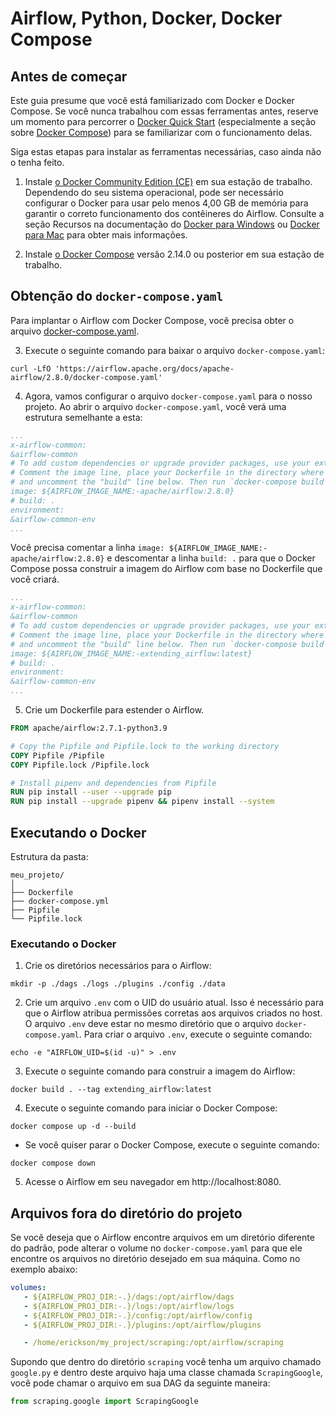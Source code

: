 # Airflow, Python, Docker, Docker Compose

## Antes de começar

Este guia presume que você está familiarizado com Docker e Docker Compose. Se você nunca trabalhou com essas ferramentas antes, reserve um momento para percorrer o [Docker Quick Start](https://docs.docker.com/get-started/) (especialmente a seção sobre [Docker Compose](https://docs.docker.com/get-started/08_using_compose/)) para se familiarizar com o funcionamento delas.

Siga estas etapas para instalar as ferramentas necessárias, caso ainda não o tenha feito.

1. Instale [o Docker Community Edition (CE)](https://docs.docker.com/engine/installation/) em sua estação de trabalho. Dependendo do seu sistema operacional, pode ser necessário configurar o Docker para usar pelo menos 4,00 GB de memória para garantir o correto funcionamento dos contêineres do Airflow. Consulte a seção Recursos na documentação do [Docker para Windows](https://docs.docker.com/docker-for-windows/#resources) ou [Docker para Mac](https://docs.docker.com/docker-for-mac/#resources) para obter mais informações.

2. Instale [o Docker Compose](https://docs.docker.com/compose/install/) versão 2.14.0 ou posterior em sua estação de trabalho.

## Obtenção do `docker-compose.yaml`

Para implantar o Airflow com Docker Compose, você precisa obter o arquivo [docker-compose.yaml](https://airflow.apache.org/docs/apache-airflow/2.8.0/docker-compose.yaml?_x_tr_sl=auto&_x_tr_tl=en&_x_tr_hl=en-US).

3. Execute o seguinte comando para baixar o arquivo `docker-compose.yaml`:

```shell
curl -LfO 'https://airflow.apache.org/docs/apache-airflow/2.8.0/docker-compose.yaml'
```

4. Agora, vamos configurar o arquivo `docker-compose.yaml` para o nosso projeto.
Ao abrir o arquivo `docker-compose.yaml`, você verá uma estrutura semelhante a esta:

```yaml
...
x-airflow-common:
&airflow-common
# To add custom dependencies or upgrade provider packages, use your extended image.
# Comment the image line, place your Dockerfile in the directory where you placed the docker-compose.yaml
# and uncomment the "build" line below. Then run `docker-compose build` to build the images.
image: ${AIRFLOW_IMAGE_NAME:-apache/airflow:2.8.0}
# build: .
environment:
&airflow-common-env
...
```

Você precisa comentar a linha `image: ${AIRFLOW_IMAGE_NAME:-apache/airflow:2.8.0}` e descomentar a linha `build: .` para que o Docker Compose possa construir a imagem do Airflow com base no Dockerfile que você criará.

```yaml
...
x-airflow-common:
&airflow-common
# To add custom dependencies or upgrade provider packages, use your extended image.
# Comment the image line, place your Dockerfile in the directory where you placed the docker-compose.yaml
# and uncomment the "build" line below. Then run `docker-compose build` to build the images.
image: ${AIRFLOW_IMAGE_NAME:-extending_airflow:latest}
# build: .
environment:
&airflow-common-env
...
```

5. Crie um Dockerfile para estender o Airflow.

```dockerfile
FROM apache/airflow:2.7.1-python3.9

# Copy the Pipfile and Pipfile.lock to the working directory
COPY Pipfile /Pipfile
COPY Pipfile.lock /Pipfile.lock

# Install pipenv and dependencies from Pipfile
RUN pip install --user --upgrade pip
RUN pip install --upgrade pipenv && pipenv install --system
```

## Executando o Docker

Estrutura da pasta:

```plaintext
meu_projeto/
│
├── Dockerfile
├── docker-compose.yml
├── Pipfile
└── Pipfile.lock
```

### Executando o Docker

1. Crie os diretórios necessários para o Airflow:

```shell
mkdir -p ./dags ./logs ./plugins ./config ./data
```

2. Crie um arquivo `.env` com o UID do usuário atual. Isso é necessário para que o Airflow atribua permissões corretas aos arquivos criados no host. O arquivo `.env` deve estar no mesmo diretório que o arquivo `docker-compose.yaml`. Para criar o arquivo `.env`, execute o seguinte comando:

```shell
echo -e "AIRFLOW_UID=$(id -u)" > .env
```

3. Execute o seguinte comando para construir a imagem do Airflow:

```shell
docker build . --tag extending_airflow:latest
```

4. Execute o seguinte comando para iniciar o Docker Compose:

```shell
docker compose up -d --build
```

- Se você quiser parar o Docker Compose, execute o seguinte comando:

```shell
docker compose down
```

5. Acesse o Airflow em seu navegador em http://localhost:8080.

## Arquivos fora do diretório do projeto

Se você deseja que o Airflow encontre arquivos em um diretório diferente do padrão, pode alterar o volume no `docker-compose.yaml` para que ele encontre os arquivos no diretório desejado em sua máquina. Como no exemplo abaixo:

```yaml
volumes:
   - ${AIRFLOW_PROJ_DIR:-.}/dags:/opt/airflow/dags
   - ${AIRFLOW_PROJ_DIR:-.}/logs:/opt/airflow/logs
   - ${AIRFLOW_PROJ_DIR:-.}/config:/opt/airflow/config
   - ${AIRFLOW_PROJ_DIR:-.}/plugins:/opt/airflow/plugins

   - /home/erickson/my_project/scraping:/opt/airflow/scraping
```

Supondo que dentro do diretório `scraping` você tenha um arquivo chamado `google.py` e dentro deste arquivo haja uma classe chamada `ScrapingGoogle`, você pode chamar o arquivo em sua DAG da seguinte maneira:

```python
from scraping.google import ScrapingGoogle
```
